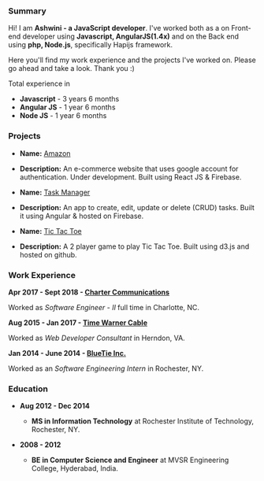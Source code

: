 ### Summary

Hi! I am **Ashwini - a JavaScript developer**.
I've worked both as a on Front-end developer using **Javascript, AngularJS(1.4x)** and on the Back end using **php, Node.js**, specifically Hapijs framework.

Here you'll find my work experience and the projects I've worked on. Please go ahead and take a look. Thank you :)

Total experience in
+ **Javascript** - 3 years 6 months
+ **Angular JS** - 1 year 6 months
+ **Node JS**    - 1 year 6 months

### Projects 
- **Name:** [Amazon](https://clone-aec28.web.app/)
- **Description:** An e-commerce website that uses google account for authentication. Under development. Built using React JS & Firebase.

- **Name:** [Task Manager](https://task-manager-373d5.web.app/)
- **Description:** An app to create, edit, update or delete (CRUD) tasks. Built it using Angular & hosted on Firebase.

- **Name:** [Tic Tac Toe](https://aguli-me.github.io/TicTacToe/)
- **Description:** A 2 player game to play Tic Tac Toe. Built using d3.js and hosted on github.


### Work Experience

 **Apr 2017 - Sept 2018 - [Charter Communications](https://www.spectrum.com/)**

  Worked as _Software Engineer - II_ full time in Charlotte, NC.

 **Aug 2015 - Jan 2017 - [Time Warner Cable](https://en.wikipedia.org/wiki/Time_Warner_Cable)**

  Worked as _Web Developer Consultant_ in Herndon, VA.

 **Jan 2014 - June 2014 - [BlueTie Inc.](https://bluetie.com/)**

  Worked as an _Software Engineering Intern_ in Rochester, NY.
  
### Education

- **Aug 2012 - Dec 2014**
  - **MS in Information Technology** at Rochester Institute of Technology, Rochester, NY.

- **2008 - 2012**
  - **BE in Computer Science and Engineer** at MVSR Engineering College, Hyderabad, India.
